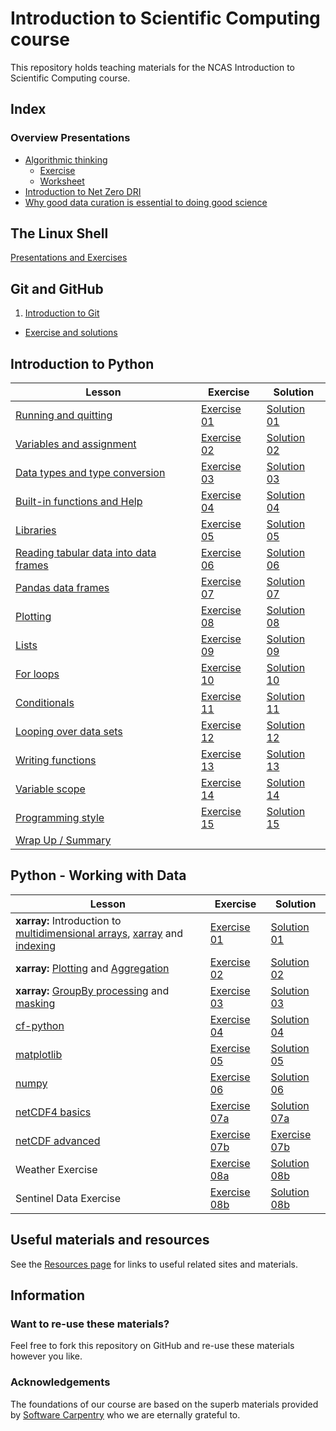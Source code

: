 # Introduction to Scientific Computing course
This repository holds teaching materials for the NCAS Introduction to Scientific Computing course.  

## Index  
### Overview Presentations  
* [Algorithmic thinking](https://github.com/ncasuk/ncas-isc/blob/main/working_practices/Algorithmic_thinking.pdf)  
    * [Exercise](https://github.com/ncasuk/ncas-isc/blob/main/working_practices/Algorithmic_thinking_exercise_1.pdf)  
    * [Worksheet](https://github.com/ncasuk/ncas-isc/blob/main/working_practices/Algorithmic_thinking_exercise_1_worksheet.pdf)
* [Introduction to Net Zero DRI](https://github.com/ncasuk/ncas-isc/blob/main/working_practices/Introduction_to_Net_Zero.pdf)
* [Why good data curation is essential to doing good science](https://github.com/ncasuk/ncas-isc/blob/main/working_practices/Why_good_data_management_is_essential_for_good_science.pdf)  

## The Linux Shell  
[Presentations and Exercises](https://ncasuk.github.io/ncas-isc-shell/) 

## Git and GitHub
1. [Introduction to Git](https://github.com/ncasuk/ncas-isc/blob/main/version_control/01_git_intro.pdf)
* [Exercise and solutions](https://github.com/ncasuk/ncas-isc/blob/main/version_control/01_git_exercise.md) 

## Introduction to Python

| Lesson | Exercise | Solution |
| ------ | -------- | -------- |
| [Running and quitting](https://swcarpentry.github.io/python-novice-gapminder/01-run-quit.html) | [Exercise 01](/python-intro/exercises/ex01_running_notebooks.ipynb) | [Solution 01](/python-intro/solutions/ex01_running_notebooks.ipynb) |
| [Variables and assignment](https://swcarpentry.github.io/python-novice-gapminder/02-variables.html) | [Exercise 02](/python-intro/exercises/ex02_variables_assignment.ipynb) | [Solution 02](/python-intro/solutions/ex02_variables_assignment.ipynb) |
| [Data types and type conversion](https://swcarpentry.github.io/python-novice-gapminder/03-types-conversion.html) | [Exercise 03](/python-intro/exercises/ex03_data_types.ipynb) | [Solution 03](/python-intro/solutions/ex03_data_types.ipynb) |
| [Built-in functions and Help](https://swcarpentry.github.io/python-novice-gapminder/04-built-in.html) | [Exercise 04](/python-intro/exercises/ex04_built_in_functions.ipynb) | [Solution 04](/python-intro/solutions/ex04_built_in_functions.ipynb) |
| [Libraries](https://swcarpentry.github.io/python-novice-gapminder/06-libraries.html) | [Exercise 05](/python-intro/exercises/ex05_libraries.ipynb) | [Solution 05](/python-intro/solutions/ex05_libraries.ipynb) |
| [Reading tabular data into data frames](https://swcarpentry.github.io/python-novice-gapminder/07-reading-tabular.html) | [Exercise 06](/python-intro/exercises/ex06_dataframes.ipynb) | [Solution 06](/python-intro/solutions/ex06_dataframes.ipynb) |
| [Pandas data frames](https://swcarpentry.github.io/python-novice-gapminder/08-data-frames.html) | [Exercise 07](/python-intro/exercises/ex07_pandas_dataframes.ipynb) | [Solution 07](/python-intro/solutions/ex07_pandas_dataframes.ipynb) |
| [Plotting](https://swcarpentry.github.io/python-novice-gapminder/09-plotting.html) | [Exercise 08](/python-intro/exercises/ex08_plotting.ipynb) | [Solution 08](/python-intro/solutions/ex08_plotting.ipynb) |
| [Lists](https://swcarpentry.github.io/python-novice-gapminder/11-lists.html) | [Exercise 09](/python-intro/exercises/ex09_lists.ipynb) | [Solution 09](/python-intro/solutions/ex09_lists.ipynb) |
| [For loops](https://swcarpentry.github.io/python-novice-gapminder/12-for-loops.html) | [Exercise 10](/python-intro/exercises/ex10_for_loops.ipynb) | [Solution 10](/python-intro/solutions/ex10_for_loops.ipynb) |
| [Conditionals](https://swcarpentry.github.io/python-novice-gapminder/13-conditionals.html) | [Exercise 11](/python-intro/exercises/ex11_conditionals.ipynb) | [Solution 11](/python-intro/solutions/ex11_conditionals.ipynb) |
| [Looping over data sets](https://swcarpentry.github.io/python-novice-gapminder/14-looping-data-sets.html) | [Exercise 12](/python-intro/exercises/ex12_looping_data_sets.ipynb) | [Solution 12](/python-intro/solutions/ex12_looping_data_sets.ipynb) |
| [Writing functions](https://swcarpentry.github.io/python-novice-gapminder/16-writing-functions.html) | [Exercise 13](/python-intro/exercises/ex13_writing_functions.ipynb) | [Solution 13](/python-intro/solutions/ex13_writing_functions.ipynb) |
| [Variable scope](https://swcarpentry.github.io/python-novice-gapminder/17-scope.html) | [Exercise 14](/python-intro/exercises/ex14_variable_scope.ipynb) | [Solution 14](/python-intro/solutions/ex14_variable_scope.ipynb) |
| [Programming style](https://swcarpentry.github.io/python-novice-gapminder/18-style.html) | [Exercise 15](/python-intro/exercises/ex15_programming_style.ipynb) | [Solution 15](/python-intro/solutions/ex15_programming_style.ipynb) |
| [Wrap Up / Summary](/python-intro/exercises/ex16_wrap_up.ipynb) |

## Python - Working with Data

| Lesson | Exercise | Solution |
| ------ | -------- | -------- |
| __xarray:__ Introduction to [multidimensional arrays](https://geohackweek.github.io/nDarrays/01-introduction/), [xarray](https://geohackweek.github.io/nDarrays/02-xarray-architecture/) and [indexing](https://geohackweek.github.io/nDarrays/03-label-based-indexing/) | [Exercise 01](/python-data/exercises/ex01_xarray_intro.ipynb) | [Solution 01](/python-data/solutions/ex01_xarray_intro.ipynb) |
| __xarray:__ [Plotting](https://geohackweek.github.io/nDarrays/04-plotting/) and [Aggregation](https://geohackweek.github.io/nDarrays/05-aggregation/) | [Exercise 02](/python-data/exercises/ex02_plotting_and_aggregation.ipynb) | [Solution 02](/python-data/solutions/ex02_plotting_and_aggregation.ipynb) |
| __xarray:__ [GroupBy processing](https://geohackweek.github.io/nDarrays/07-groupby-processing/) and [masking](https://geohackweek.github.io/nDarrays/09-masking/) | [Exercise 03](/python-data/exercises/ex03_groupby_processing_and_masking.ipynb) | [Solution 03](/python-data/solutions/ex03_groupby_processing_and_masking.ipynb) |
| [cf-python]() | [Exercise 04](/python-data/exercises/ex04_cf_python.ipynb) | [Solution 04](/python-data/solutions/ex04_cf_python.ipynb) |
| [matplotlib](https://matplotlib.org/stable/users/explain/quick_start.html) | [Exercise 05](/python-data/exercises/ex05_matplotlib.ipynb) | [Solution 05](/python-data/solutions/ex05_matplotlib.ipynb) |
| [numpy](https://numpy.org/doc/stable/user/quickstart.html) | [Exercise 06](/python-data/exercises/ex06_numpy.ipynb) | [Solution 06](/python-data/solutions/ex06_numpy.ipynb) |
| [netCDF4 basics](https://unidata.github.io/netcdf4-python/#tutorial) | [Exercise 07a](/python-data/exercises/ex07a_netcdf4_basics.ipynb) | [Solution 07a](/python-data/exercises/ex07a_netcdf4_basics.ipynb) | 
| [netCDF advanced](https://unidata.github.io/netcdf4-python/#tutorial) | [Exercise 07b](/python-data/exercises/ex07b_netcdf4_advanced.ipynb) | [Exercise 07b](/python-data/exercises/ex07b_netcdf4_advanced.ipynb) |
| Weather Exercise | [Exercise 08a](/python-data/exercises/ex08a_weather_api.ipynb) | [Solution 08b](/python-data/solutions/ex08a_weather_api.ipynb) |
| Sentinel Data Exercise | [Exercise 08b](/python-data/exercises/ex08b_satellite_data.ipynb) | [Solution 08b](/python-data/ex08b_satellite_data.ipynb) |


## Useful materials and resources

See the [Resources page](resources.md) for links to useful related sites and materials.

## Information  
### Want to re-use these materials?  
Feel free to fork this repository on GitHub and re-use these materials however you like.  

### Acknowledgements  
The foundations of our course are based on the superb materials provided by [Software Carpentry](https://software-carpentry.org/) who we are eternally grateful to. 
